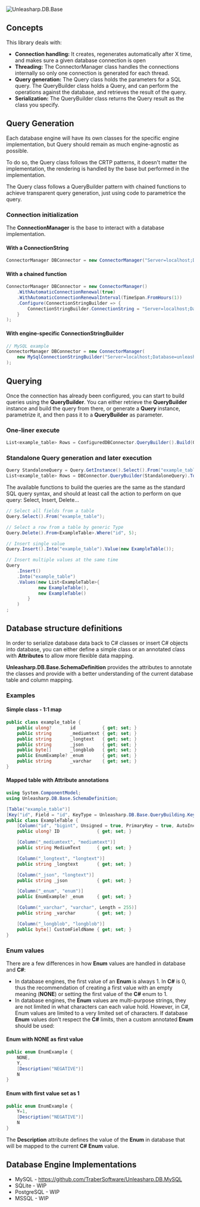 ![Unleasharp.DB.Base](https://socialify.git.ci/TraberSoftware/Unleasharp.DB.Base/image?description=1&font=Inter&logo=https%3A%2F%2Fraw.githubusercontent.com%2FTraberSoftware%2FUnleasharp%2Frefs%2Fheads%2Fmain%2Fassets%2Flogo-small.png&name=1&owner=1&pattern=Circuit+Board&theme=Light)

## Concepts
This library deals with: 
 * **Connection handling:** It creates, regenerates automatically after X time, and makes sure a given database connection is open
 * **Threading:** The ConnectorManager class handles the connections internally so only one connection is generated for each thread.
 * **Query generation:** The Query class holds the parameters for a SQL query. The QueryBuilder class holds a Query, and can perform the operations against the database, and retrieves the result of the query.
 * **Serialization:** The QueryBuilder class returns the Query result as the class you specify.

## Query Generation
Each database engine will have its own classes for the specific engine implementation, but Query should remain as much engine-agnostic as possible.

To do so, the Query class follows the CRTP patterns, it doesn't matter the implementation, the rendering is handled by the base but performed in the implementation.

The Query class follows a QueryBuilder pattern with chained functions to achieve transparent query generation, just using code to parametrice the query.


### Connection initialization
The **ConnectionManager** is the base to interact with a database implementation.

#### With a ConnectionString
```csharp
ConnectorManager DBConnector = new ConnectorManager("Server=localhost;Database=unleasharp;Uid=unleasharp;Pwd=unleasharp;");```
```

#### With a chained function
```csharp
ConnectorManager DBConnector = new ConnectorManager()
    .WithAutomaticConnectionRenewal(true)
    .WithAutomaticConnectionRenewalInterval(TimeSpan.FromHours(1))
    .Configure(ConnectionStringBuilder => {
        ConnectionStringBuilder.ConnectionString = "Server=localhost;Database=unleasharp;Uid=unleasharp;Pwd=unleasharp;";
    }
);
```

#### With engine-specific ConnectionStringBuilder

```csharp
// MySQL example
ConnectorManager DBConnector = new ConnectorManager(
    new MySqlConnectionStringBuilder("Server=localhost;Database=unleasharp;Uid=unleasharp;Pwd=unleasharp;")
);
```

## Querying
Once the connection has already been configured, you can start to build queries using the **QueryBuilder**. You can either retrieve the **QueryBuilder** instance and build the query from there, or generate a **Query** instance, parametrize it, and then pass it to a **QueryBuilder** as parameter.

### One-liner execute
```csharp
List<example_table> Rows = ConfiguredDBConnector.QueryBuilder().Build(Query => Query.Select().From("example_table")).ToList<example_table>();
```

### Standalone Query generation and later execution
```csharp
Query StandaloneQuery = Query.GetInstance().Select().From("example_table");
List<example_table> Rows = DBConnector.QueryBuilder(StandaloneQuery).ToList<ExampleTable>();
```

The available functions to build the queries are the same as the standard SQL query syntax, and should at least call the action to perform on que query: Select, Insert, Delete...

```csharp
// Select all fields from a table
Query.Select().From("example_table");

// Select a row from a table by generic Type
Query.Delete().From<ExampleTable>.Where("id", 5);

// Insert single value
Query.Insert().Into("example_table").Value(new ExampleTable());

// Insert multiple values at the same time
Query
    .Insert()
    .Into("example_table")
    .Values(new List<ExampleTable>{ 
            new ExampleTable(), 
            new ExampleTable()
        }
    )
;
```

## Database structure definitions
In order to serialize database data back to C# classes or insert C# objects into database, you can either define a simple class or an annotated class with **Attributes** to allow more flexible data mapping.

**Unleasharp.DB.Base.SchemaDefinition** provides the attributes to annotate the classes and provide with a better understanding of the current database table and column mapping.

### Examples

#### Simple class - 1:1 map
```csharp
public class example_table {
    public ulong?       id          { get; set; }
    public string       _mediumtext { get; set; }
    public string       _longtext   { get; set; }
    public string       _json       { get; set; }
    public byte[]       _longblob   { get; set; }
    public EnumExample? _enum       { get; set; }
    public string       _varchar    { get; set; }
}
```

#### Mapped table with Attribute annotations
```csharp
using System.ComponentModel;
using Unleasharp.DB.Base.SchemaDefinition;

[Table("example_table")]
[Key("id", Field = "id", KeyType = Unleasharp.DB.Base.QueryBuilding.KeyType.PRIMARY)]
public class ExampleTable {
    [Column("id", "bigint", Unsigned = true, PrimaryKey = true, AutoIncrement = true, NotNull = true, Length = 20)]
    public ulong? ID              { get; set; }

    [Column("_mediumtext", "mediumtext")]
    public string MediumText      { get; set; }

    [Column("_longtext", "longtext")]
    public string _longtext       { get; set; }

    [Column("_json", "longtext")]
    public string _json           { get; set; }

    [Column("_enum", "enum")]
    public EnumExample? _enum     { get; set; }

    [Column("_varchar", "varchar", Length = 255)]
    public string _varchar        { get; set; }

    [Column("_longblob", "longblob")]
    public byte[] CustomFieldName { get; set; }
}
```

### Enum values
There are a few differences in how **Enum** values are handled in database and **C#**:
 * In database engines, the first value of an **Enum** is always 1. In **C#** is 0, thus the recommendation of creating a first value with an empty meaning (**NONE**) or setting the first value of the **C#** enum to 1.
 * In database engines, the **Enum** values are multi-purpose strings, they are not limited in what characters can each value hold. However, in C#, Enum values are limited to a very limited set of characters. If database **Enum** values don't respect the **C#** limits, then a custom annotated **Enum** should be used:

#### Enum with NONE as first value
```csharp
public enum EnumExample {
    NONE,
    Y,
    [Description("NEGATIVE")]
    N
}
```

#### Enum with first value set as 1
```csharp
public enum EnumExample {
    Y=1,
    [Description("NEGATIVE")]
    N
}
```


The **Description** attribute defines the value of the **Enum** in database that will be mapped to the current **C#** **Enum** value.

## Database Engine Implementations
 * MySQL - https://github.com/TraberSoftware/Unleasharp.DB.MySQL
 * SQLite - WIP
 * PostgreSQL - WIP
 * MSSQL - WIP
